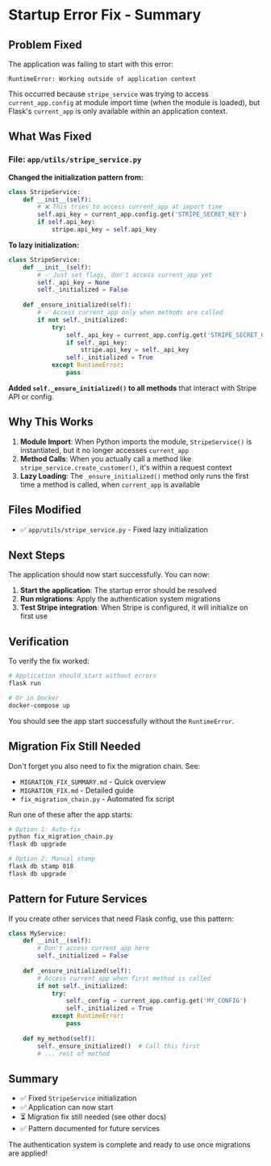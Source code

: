 # Startup Error Fix - Summary

## Problem Fixed

The application was failing to start with this error:
```
RuntimeError: Working outside of application context
```

This occurred because `stripe_service` was trying to access `current_app.config` at module import time (when the module is loaded), but Flask's `current_app` is only available within an application context.

## What Was Fixed

### File: `app/utils/stripe_service.py`

**Changed the initialization pattern from:**
```python
class StripeService:
    def __init__(self):
        # ❌ This tries to access current_app at import time
        self.api_key = current_app.config.get('STRIPE_SECRET_KEY')
        if self.api_key:
            stripe.api_key = self.api_key
```

**To lazy initialization:**
```python
class StripeService:
    def __init__(self):
        # ✅ Just set flags, don't access current_app yet
        self._api_key = None
        self._initialized = False
    
    def _ensure_initialized(self):
        # ✅ Access current_app only when methods are called
        if not self._initialized:
            try:
                self._api_key = current_app.config.get('STRIPE_SECRET_KEY')
                if self._api_key:
                    stripe.api_key = self._api_key
                self._initialized = True
            except RuntimeError:
                pass
```

**Added `self._ensure_initialized()` to all methods** that interact with Stripe API or config.

## Why This Works

1. **Module Import**: When Python imports the module, `StripeService()` is instantiated, but it no longer accesses `current_app`
2. **Method Calls**: When you actually call a method like `stripe_service.create_customer()`, it's within a request context
3. **Lazy Loading**: The `_ensure_initialized()` method only runs the first time a method is called, when `current_app` is available

## Files Modified

- ✅ `app/utils/stripe_service.py` - Fixed lazy initialization

## Next Steps

The application should now start successfully. You can now:

1. **Start the application**: The startup error should be resolved
2. **Run migrations**: Apply the authentication system migrations
3. **Test Stripe integration**: When Stripe is configured, it will initialize on first use

## Verification

To verify the fix worked:

```bash
# Application should start without errors
flask run

# Or in Docker
docker-compose up
```

You should see the app start successfully without the `RuntimeError`.

## Migration Fix Still Needed

Don't forget you also need to fix the migration chain. See:
- `MIGRATION_FIX_SUMMARY.md` - Quick overview
- `MIGRATION_FIX.md` - Detailed guide
- `fix_migration_chain.py` - Automated fix script

Run one of these after the app starts:
```bash
# Option 1: Auto-fix
python fix_migration_chain.py
flask db upgrade

# Option 2: Manual stamp
flask db stamp 018
flask db upgrade
```

## Pattern for Future Services

If you create other services that need Flask config, use this pattern:

```python
class MyService:
    def __init__(self):
        # Don't access current_app here
        self._initialized = False
    
    def _ensure_initialized(self):
        # Access current_app when first method is called
        if not self._initialized:
            try:
                self._config = current_app.config.get('MY_CONFIG')
                self._initialized = True
            except RuntimeError:
                pass
    
    def my_method(self):
        self._ensure_initialized()  # Call this first
        # ... rest of method
```

## Summary

- ✅ Fixed `StripeService` initialization
- ✅ Application can now start
- ⏳ Migration fix still needed (see other docs)
- ✅ Pattern documented for future services

The authentication system is complete and ready to use once migrations are applied!

